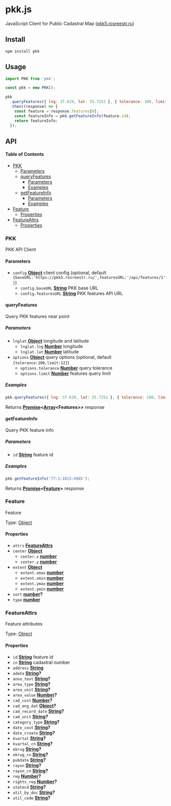 # pkk.js

JavaScript Client for Public Cadastral Map ([pkk5.rosreestr.ru](https://pkk5.rosreestr.ru))

## Install

```shell
npm install pkk
```

## Usage

```js
import PKK from 'pkk';

const pkk = new PKK();

pkk
  .queryFeatures({ lng: 37.629, lat: 55.7252 }, { tolerance: 100, limit: 12 })
  .then((response) => {
    const feature = response.features[0];
    const featureInfo = pkk.getFeatureInfo(feature.id);
    return featureInfo;
  });
```

## API

<!-- Generated by documentation.js. Update this documentation by updating the source code. -->

#### Table of Contents

- [PKK](#pkk)
  - [Parameters](#parameters)
  - [queryFeatures](#queryfeatures)
    - [Parameters](#parameters-1)
    - [Examples](#examples)
  - [getFeatureInfo](#getfeatureinfo)
    - [Parameters](#parameters-2)
    - [Examples](#examples-1)
- [Feature](#feature)
  - [Properties](#properties)
- [FeatureAttrs](#featureattrs)
  - [Properties](#properties-1)

### PKK

PKK API Client

#### Parameters

- `config` **[Object](https://developer.mozilla.org/docs/Web/JavaScript/Reference/Global_Objects/Object)** client config (optional, default `{baseURL:'https://pkk5.rosreestr.ru/',featuresURL:'/api/features/1'}`)
  - `config.baseURL` **[String](https://developer.mozilla.org/docs/Web/JavaScript/Reference/Global_Objects/String)** PKK base URL
  - `config.featuresURL` **[String](https://developer.mozilla.org/docs/Web/JavaScript/Reference/Global_Objects/String)** PKK features API URL

#### queryFeatures

Query PKK features near point

##### Parameters

- `lnglat` **[Object](https://developer.mozilla.org/docs/Web/JavaScript/Reference/Global_Objects/Object)** longitude and latitude
  - `lnglat.lng` **[Number](https://developer.mozilla.org/docs/Web/JavaScript/Reference/Global_Objects/Number)** longitude
  - `lnglat.lat` **[Number](https://developer.mozilla.org/docs/Web/JavaScript/Reference/Global_Objects/Number)** latitude
- `options` **[Object](https://developer.mozilla.org/docs/Web/JavaScript/Reference/Global_Objects/Object)** query options (optional, default `{tolerance:100,limit:12}`)
  - `options.tolerance` **[Number](https://developer.mozilla.org/docs/Web/JavaScript/Reference/Global_Objects/Number)** query tolerance
  - `options.limit` **[Number](https://developer.mozilla.org/docs/Web/JavaScript/Reference/Global_Objects/Number)** features query limit

##### Examples

```javascript
pkk.queryFeatures({ lng: 37.629, lat: 55.7252 }, { tolerance: 100, limit: 12 });
```

Returns **[Promise](https://developer.mozilla.org/docs/Web/JavaScript/Reference/Global_Objects/Promise)&lt;[Array](https://developer.mozilla.org/docs/Web/JavaScript/Reference/Global_Objects/Array)&lt;Features>>** response

#### getFeatureInfo

Query PKK feature info

##### Parameters

- `id` **[String](https://developer.mozilla.org/docs/Web/JavaScript/Reference/Global_Objects/String)** feature id

##### Examples

```javascript
pkk.getFeatureInfo('77:1:1013:4985');
```

Returns **[Promise](https://developer.mozilla.org/docs/Web/JavaScript/Reference/Global_Objects/Promise)&lt;[Feature](#feature)>** response

### Feature

Feature

Type: [Object](https://developer.mozilla.org/docs/Web/JavaScript/Reference/Global_Objects/Object)

#### Properties

- `attrs` **[FeatureAttrs](#featureattrs)**
- `center` **[Object](https://developer.mozilla.org/docs/Web/JavaScript/Reference/Global_Objects/Object)**
  - `center.x` **[number](https://developer.mozilla.org/docs/Web/JavaScript/Reference/Global_Objects/Number)**
  - `center.y` **[number](https://developer.mozilla.org/docs/Web/JavaScript/Reference/Global_Objects/Number)**
- `extent` **[Object](https://developer.mozilla.org/docs/Web/JavaScript/Reference/Global_Objects/Object)**
  - `extent.xmax` **[number](https://developer.mozilla.org/docs/Web/JavaScript/Reference/Global_Objects/Number)**
  - `extent.xmin` **[number](https://developer.mozilla.org/docs/Web/JavaScript/Reference/Global_Objects/Number)**
  - `extent.ymax` **[number](https://developer.mozilla.org/docs/Web/JavaScript/Reference/Global_Objects/Number)**
  - `extent.ymin` **[number](https://developer.mozilla.org/docs/Web/JavaScript/Reference/Global_Objects/Number)**
- `sort` **[number](https://developer.mozilla.org/docs/Web/JavaScript/Reference/Global_Objects/Number)?**
- `type` **[number](https://developer.mozilla.org/docs/Web/JavaScript/Reference/Global_Objects/Number)**

### FeatureAttrs

Feature attributes

Type: [Object](https://developer.mozilla.org/docs/Web/JavaScript/Reference/Global_Objects/Object)

#### Properties

- `id` **[String](https://developer.mozilla.org/docs/Web/JavaScript/Reference/Global_Objects/String)** feature id
- `cn` **[String](https://developer.mozilla.org/docs/Web/JavaScript/Reference/Global_Objects/String)** cadastral number
- `address` **[String](https://developer.mozilla.org/docs/Web/JavaScript/Reference/Global_Objects/String)**
- `adate` **[String](https://developer.mozilla.org/docs/Web/JavaScript/Reference/Global_Objects/String)?**
- `anno_text` **[String](https://developer.mozilla.org/docs/Web/JavaScript/Reference/Global_Objects/String)?**
- `area_type` **[String](https://developer.mozilla.org/docs/Web/JavaScript/Reference/Global_Objects/String)?**
- `area_unit` **[String](https://developer.mozilla.org/docs/Web/JavaScript/Reference/Global_Objects/String)?**
- `area_value` **[Number](https://developer.mozilla.org/docs/Web/JavaScript/Reference/Global_Objects/Number)?**
- `cad_cost` **[Number](https://developer.mozilla.org/docs/Web/JavaScript/Reference/Global_Objects/Number)?**
- `cad_eng_dat` **[Object](https://developer.mozilla.org/docs/Web/JavaScript/Reference/Global_Objects/Object)?**
- `cad_record_date` **[String](https://developer.mozilla.org/docs/Web/JavaScript/Reference/Global_Objects/String)?**
- `cad_unit` **[String](https://developer.mozilla.org/docs/Web/JavaScript/Reference/Global_Objects/String)?**
- `category_type` **[String](https://developer.mozilla.org/docs/Web/JavaScript/Reference/Global_Objects/String)?**
- `date_cost` **[String](https://developer.mozilla.org/docs/Web/JavaScript/Reference/Global_Objects/String)?**
- `date_create` **[String](https://developer.mozilla.org/docs/Web/JavaScript/Reference/Global_Objects/String)?**
- `kvartal` **[String](https://developer.mozilla.org/docs/Web/JavaScript/Reference/Global_Objects/String)?**
- `kvartal_cn` **[String](https://developer.mozilla.org/docs/Web/JavaScript/Reference/Global_Objects/String)?**
- `okrug` **[String](https://developer.mozilla.org/docs/Web/JavaScript/Reference/Global_Objects/String)?**
- `okrug_cn` **[String](https://developer.mozilla.org/docs/Web/JavaScript/Reference/Global_Objects/String)?**
- `pubdate` **[String](https://developer.mozilla.org/docs/Web/JavaScript/Reference/Global_Objects/String)?**
- `rayon` **[String](https://developer.mozilla.org/docs/Web/JavaScript/Reference/Global_Objects/String)?**
- `rayon_cn` **[String](https://developer.mozilla.org/docs/Web/JavaScript/Reference/Global_Objects/String)?**
- `reg` **[Number](https://developer.mozilla.org/docs/Web/JavaScript/Reference/Global_Objects/Number)?**
- `rights_reg` **[Number](https://developer.mozilla.org/docs/Web/JavaScript/Reference/Global_Objects/Number)?**
- `statecd` **[String](https://developer.mozilla.org/docs/Web/JavaScript/Reference/Global_Objects/String)?**
- `util_by_doc` **[String](https://developer.mozilla.org/docs/Web/JavaScript/Reference/Global_Objects/String)?**
- `util_code` **[String](https://developer.mozilla.org/docs/Web/JavaScript/Reference/Global_Objects/String)?**
